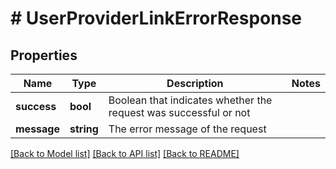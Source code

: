 # # UserProviderLinkErrorResponse

## Properties

Name | Type | Description | Notes
------------ | ------------- | ------------- | -------------
**success** | **bool** | Boolean that indicates whether the request was successful or not |
**message** | **string** | The error message of the request |

[[Back to Model list]](../../README.md#models) [[Back to API list]](../../README.md#endpoints) [[Back to README]](../../README.md)
